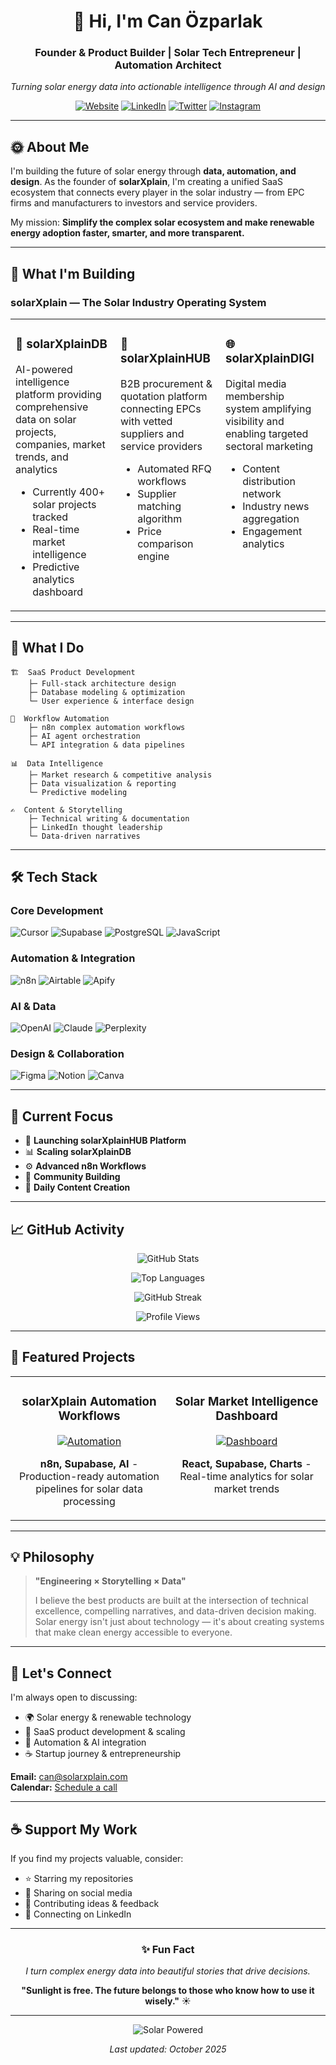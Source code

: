 <div align="center">
  
# 👋 Hi, I'm Can Özparlak

### Founder & Product Builder | Solar Tech Entrepreneur | Automation Architect

*Turning solar energy data into actionable intelligence through AI and design*

[![Website](https://img.shields.io/badge/solarXplain-595978?style=for-the-badge&logo=solar&logoColor=white)](https://solarxplain.com)
[![LinkedIn](https://img.shields.io/badge/LinkedIn-0077B5?style=for-the-badge&logo=linkedin&logoColor=white)](https://linkedin.com/in/canozparlak)
[![Twitter](https://img.shields.io/badge/X-000000?style=for-the-badge&logo=x&logoColor=white)](https://x.com/canozparlak)
[![Instagram](https://img.shields.io/badge/Instagram-E4405F?style=for-the-badge&logo=instagram&logoColor=white)](https://instagram.com/canozparlak)

</div>

---

## 🌞 About Me

I'm building the future of solar energy through **data, automation, and design**. As the founder of **solarXplain**, I'm creating a unified SaaS ecosystem that connects every player in the solar industry — from EPC firms and manufacturers to investors and service providers.

My mission: **Simplify the complex solar ecosystem and make renewable energy adoption faster, smarter, and more transparent.**

---

## 🚀 What I'm Building

### **solarXplain** — The Solar Industry Operating System

<table>
  <tr>
    <td width="33%" valign="top">
      <h3>🧠 solarXplainDB</h3>
      <p>AI-powered intelligence platform providing comprehensive data on solar projects, companies, market trends, and analytics</p>
      <ul>
        <li>Currently 400+ solar projects tracked</li>
        <li>Real-time market intelligence</li>
        <li>Predictive analytics dashboard</li>
      </ul>
    </td>
    <td width="33%" valign="top">
      <h3>🔗 solarXplainHUB</h3>
      <p>B2B procurement & quotation platform connecting EPCs with vetted suppliers and service providers</p>
      <ul>
        <li>Automated RFQ workflows</li>
        <li>Supplier matching algorithm</li>
        <li>Price comparison engine</li>
      </ul>
    </td>
    <td width="33%" valign="top">
      <h3>🌐 solarXplainDIGI</h3>
      <p>Digital media membership system amplifying visibility and enabling targeted sectoral marketing</p>
      <ul>
        <li>Content distribution network</li>
        <li>Industry news aggregation</li>
        <li>Engagement analytics</li>
      </ul>
    </td>
  </tr>
</table>

---

## 💼 What I Do
```
🏗️  SaaS Product Development
    ├─ Full-stack architecture design
    ├─ Database modeling & optimization
    └─ User experience & interface design

🤖  Workflow Automation
    ├─ n8n complex automation workflows
    ├─ AI agent orchestration
    └─ API integration & data pipelines

📊  Data Intelligence
    ├─ Market research & competitive analysis
    ├─ Data visualization & reporting
    └─ Predictive modeling

✍️  Content & Storytelling
    ├─ Technical writing & documentation
    ├─ LinkedIn thought leadership
    └─ Data-driven narratives
```

---

## 🛠️ Tech Stack

### **Core Development**
![Cursor](https://img.shields.io/badge/Cursor-000000?style=flat-square&logo=visual-studio-code&logoColor=white)
![Supabase](https://img.shields.io/badge/Supabase-3ECF8E?style=flat-square&logo=supabase&logoColor=white)
![PostgreSQL](https://img.shields.io/badge/PostgreSQL-316192?style=flat-square&logo=postgresql&logoColor=white)
![JavaScript](https://img.shields.io/badge/JavaScript-F7DF1E?style=flat-square&logo=javascript&logoColor=black)

### **Automation & Integration**
![n8n](https://img.shields.io/badge/n8n-EA4B71?style=flat-square&logo=n8n&logoColor=white)
![Airtable](https://img.shields.io/badge/Airtable-18BFFF?style=flat-square&logo=airtable&logoColor=white)
![Apify](https://img.shields.io/badge/Apify-0084FF?style=flat-square&logo=apify&logoColor=white)

### **AI & Data**
![OpenAI](https://img.shields.io/badge/OpenAI-412991?style=flat-square&logo=openai&logoColor=white)
![Claude](https://img.shields.io/badge/Claude-CC9B7A?style=flat-square&logo=anthropic&logoColor=white)
![Perplexity](https://img.shields.io/badge/Perplexity-1FB5AD?style=flat-square)

### **Design & Collaboration**
![Figma](https://img.shields.io/badge/Figma-F24E1E?style=flat-square&logo=figma&logoColor=white)
![Notion](https://img.shields.io/badge/Notion-000000?style=flat-square&logo=notion&logoColor=white)
![Canva](https://img.shields.io/badge/Canva-00C4CC?style=flat-square&logo=canva&logoColor=white)

---

## 🎯 Current Focus

- 🚀 **Launching solarXplainHUB Platform**
- 📊 **Scaling solarXplainDB**
- ⚙️ **Advanced n8n Workflows**
- 🤝 **Community Building**
- 📢 **Daily Content Creation**

---

## 📈 GitHub Activity

<div align="center">
  
![GitHub Stats](https://github-readme-stats.vercel.app/api?username=canozparlak&show_icons=true&theme=tokyonight&hide_border=true&bg_color=0D1117&title_color=F85D7F&icon_color=F8D866&text_color=FFFFFF)

![Top Languages](https://github-readme-stats.vercel.app/api/top-langs/?username=canozparlak&layout=compact&theme=tokyonight&hide_border=true&bg_color=0D1117&title_color=F85D7F&text_color=FFFFFF)

![GitHub Streak](https://streak-stats.demolab.com?user=canozparlak&theme=tokyonight&hide_border=true&background=0D1117&ring=F85D7F&fire=F8D866&currStreakLabel=FFFFFF)

![Profile Views](https://komarev.com/ghpvc/?username=canozparlak&color=F85D7F&style=flat-square&label=Profile+Views)

</div>

---

## 🌟 Featured Projects

<table>
  <tr>
    <td width="50%" valign="top">
      <h3 align="center">solarXplain Automation Workflows</h3>
      <div align="center">
        <a href="#">
          <img src="https://via.placeholder.com/300x150/0D1117/F85D7F?text=n8n+Workflows" alt="Automation"/>
        </a>
        <p><strong>n8n, Supabase, AI</strong> - Production-ready automation pipelines for solar data processing</p>
      </div>
    </td>
    <td width="50%" valign="top">
      <h3 align="center">Solar Market Intelligence Dashboard</h3>
      <div align="center">
        <a href="#">
          <img src="https://via.placeholder.com/300x150/0D1117/F8D866?text=Data+Dashboard" alt="Dashboard"/>
        </a>
        <p><strong>React, Supabase, Charts</strong> - Real-time analytics for solar market trends</p>
      </div>
    </td>
  </tr>
</table>

---

## 💡 Philosophy

> **"Engineering × Storytelling × Data"**
> 
> I believe the best products are built at the intersection of technical excellence, compelling narratives, and data-driven decision making. Solar energy isn't just about technology — it's about creating systems that make clean energy accessible to everyone.

---

## 🤝 Let's Connect

I'm always open to discussing:
- 🌍 Solar energy & renewable technology
- 🚀 SaaS product development & scaling
- 🤖 Automation & AI integration
- ☕ Startup journey & entrepreneurship

**Email:** [can@solarxplain.com](mailto:can@solarxplain.com)  
**Calendar:** [Schedule a call](https://calendly.com/can-solarxplain/30min)

---

## ☕ Support My Work

If you find my projects valuable, consider:
- ⭐ Starring my repositories
- 🔄 Sharing on social media
- 💬 Contributing ideas & feedback
- 🤝 Connecting on LinkedIn

---

<div align="center">

### ✨ Fun Fact

*I turn complex energy data into beautiful stories that drive decisions.*

**"Sunlight is free. The future belongs to those who know how to use it wisely."** ☀️

---

![Solar Powered](https://img.shields.io/badge/Powered_by-Solar_Energy-FDB813?style=for-the-badge&logo=solar&logoColor=white)

*Last updated: October 2025*

</div>
